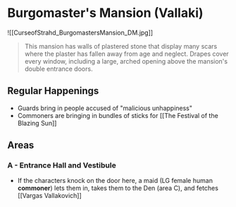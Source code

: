 # Burgomaster's Mansion (Vallaki)
![[CurseofStrahd_BurgomastersMansion_DM.jpg]]
> This mansion has walls of plastered stone that display many scars where the plaster has fallen away from age and neglect. Drapes cover every window, including a large, arched opening above the mansion's double entrance doors.

## Regular Happenings
* Guards bring in people accused of "malicious unhappiness"
* Commoners are bringing in bundles of sticks for [[The Festival of the Blazing Sun]]

## Areas
### A - Entrance Hall and Vestibule
* If the characters knock on the door here, a maid (LG female human **commoner**) lets them in, takes them to the Den (area C), and fetches [[Vargas Vallakovich]]